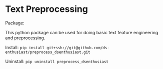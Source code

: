 # Text  Preprocessing
Package:

This python package can be used for doing basic text feature engineering and preprocessing.

Install:
`pip install git+ssh://git@github.com/ds-enthusiast/preprocess_dsenthusiast.git`

Uninstall:
`pip uninstall preprocess_dsenthusiast`